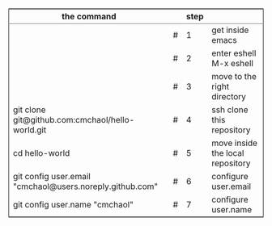 <table border="2" cellspacing="0" cellpadding="6" rules="groups" frame="hsides">


<colgroup>
<col  class="left" />

<col  class="left" />

<col  class="right" />

<col  class="left" />
</colgroup>
<thead>
<tr>
<th scope="col" class="left">the command</th>
<th scope="col" class="left">&#xa0;</th>
<th scope="col" class="right">step</th>
<th scope="col" class="left">&#xa0;</th>
</tr>
</thead>

<tbody>
<tr>
<td class="left">&#xa0;</td>
<td class="left">#</td>
<td class="right">1</td>
<td class="left">get inside emacs</td>
</tr>


<tr>
<td class="left">&#xa0;</td>
<td class="left">#</td>
<td class="right">2</td>
<td class="left">enter eshell M-x eshell</td>
</tr>


<tr>
<td class="left">&#xa0;</td>
<td class="left">#</td>
<td class="right">3</td>
<td class="left">move to the right directory</td>
</tr>


<tr>
<td class="left">git clone git@github.com:cmchaol/hello-world.git</td>
<td class="left">#</td>
<td class="right">4</td>
<td class="left">ssh clone this repository</td>
</tr>


<tr>
<td class="left">cd hello-world</td>
<td class="left">#</td>
<td class="right">5</td>
<td class="left">move inside the local repository</td>
</tr>


<tr>
<td class="left">git config user.email "cmchaol@users.noreply.github.com"</td>
<td class="left">#</td>
<td class="right">6</td>
<td class="left">configure user.email</td>
</tr>


<tr>
<td class="left">git config user.name "cmchaol"</td>
<td class="left">#</td>
<td class="right">7</td>
<td class="left">configure user.name</td>
</tr>
</tbody>
</table>
